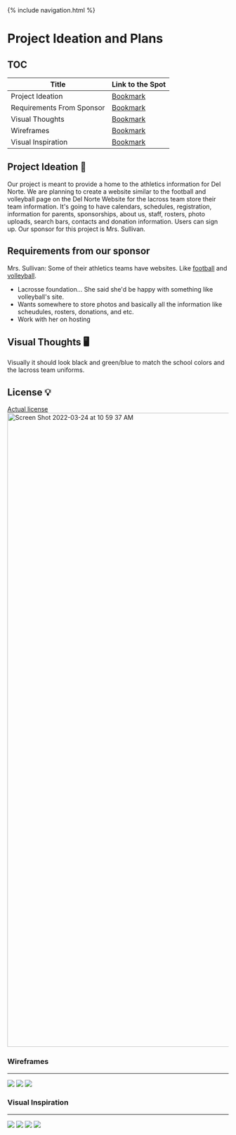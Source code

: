 {% include navigation.html %}

# Project Ideation and Plans 

## TOC

| Title | Link to the Spot |
|--------------------- | ------------------|
| Project Ideation | [Bookmark](https://christinlee367.github.io/womenInSTEMandDavid/visual#project-ideation) |
| Requirements From Sponsor | [Bookmark](https://christinlee367.github.io/womenInSTEMandDavid/visual#requirements-from-our-sponsor) |
| Visual Thoughts | [Bookmark](https://christinlee367.github.io/womenInSTEMandDavid/visual#visual-thoughts) |
| Wireframes | [Bookmark](https://christinlee367.github.io/womenInSTEMandDavid/visual#wireframes) |
| Visual Inspiration | [Bookmark](https://christinlee367.github.io/womenInSTEMandDavid/visual#visual-inspiration) |


## Project Ideation 🚀
Our project is meant to provide a home to the athletics information for Del Norte. We are planning to create a website similar to the football and volleyball page on the Del Norte Website for the lacross team store their team information. It's going to have calendars, schedules, registration, information for parents, sponsorships, about us, staff, rosters, photo uploads, search bars, contacts and donation information. Users can sign up. Our sponsor for this project is Mrs. Sullivan. <br>

## Requirements from our sponsor 
Mrs. Sullivan: Some of their athletics teams have websites. Like [football](https://www.dnfootball.com/) and [volleyball](https://dnhsboysvolleyball.com/). 
- Lacrosse foundation... She said she'd be happy with something like volleyball's site.
- Wants somewhere to store photos and basically all the information like scheudules, rosters, donations, and etc.
- Work with her on hosting

## Visual Thoughts 🖥
Visually it should look black and green/blue to match the school colors and the lacross team uniforms.<br>

## License 💡
[Actual license](https://github.com/christinlee367/womenInSTEMandDavid/blob/main/LICENSE)
<img width="1440" alt="Screen Shot 2022-03-24 at 10 59 37 AM" src="https://user-images.githubusercontent.com/89219200/159980673-70f1a3d6-f42e-49a1-9402-65ebb8169a0e.png">

### Wireframes
***
![](https://i.postimg.cc/rmR10g18/Screenshot-2022-03-18-113929.png)
![](https://i.postimg.cc/nr8vv72q/Screenshot-2022-03-18-113955.png)
![](https://i.postimg.cc/3wcjxzDS/Screenshot-2022-03-18-114024.png)

### Visual Inspiration
***
![](https://i.postimg.cc/JhnggVLP/Screen-Shot-2022-03-18-at-11-40-56-AM.png)
![](https://i.postimg.cc/bwLW3YKZ/Screen-Shot-2022-03-18-at-11-41-12-AM.png)
![](https://i.postimg.cc/mr5qWXZR/Screen-Shot-2022-03-18-at-11-42-17-AM.png)
![](https://i.postimg.cc/c4ypJbRL/Screen-Shot-2022-03-18-at-11-42-25-AM.png)
